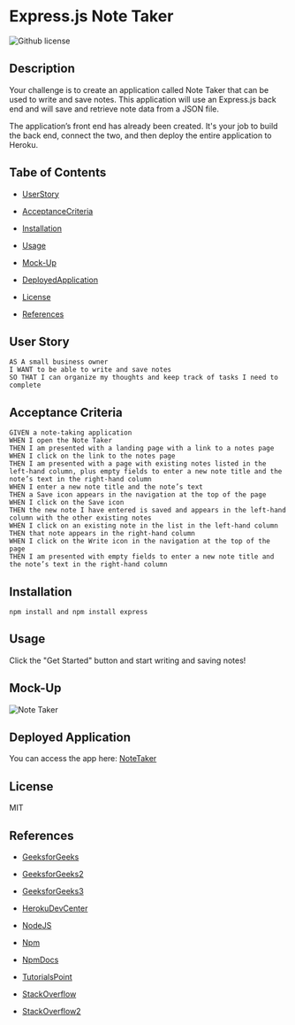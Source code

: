 # Express.js Note Taker
![Github license](https://img.shields.io/badge/license-MIT-blue.svg)

## Description

Your challenge is to create an application called Note Taker that can be used to write and save notes. This application will use an Express.js back end and will save and retrieve note data from a JSON file.

The application’s front end has already been created. It's your job to build the back end, connect the two, and then deploy the entire application to Heroku.

## Tabe of Contents

* [UserStory](#user-story)

* [AcceptanceCriteria](#acceptance-criteria)

* [Installation](#installation)

* [Usage](#usage)

* [Mock-Up](#mock-up)

* [DeployedApplication](#deployed-application)

* [License](#license)

* [References](#references)

## User Story

```
AS A small business owner
I WANT to be able to write and save notes
SO THAT I can organize my thoughts and keep track of tasks I need to complete
```

## Acceptance Criteria

```
GIVEN a note-taking application
WHEN I open the Note Taker
THEN I am presented with a landing page with a link to a notes page
WHEN I click on the link to the notes page
THEN I am presented with a page with existing notes listed in the left-hand column, plus empty fields to enter a new note title and the note’s text in the right-hand column
WHEN I enter a new note title and the note’s text
THEN a Save icon appears in the navigation at the top of the page
WHEN I click on the Save icon
THEN the new note I have entered is saved and appears in the left-hand column with the other existing notes
WHEN I click on an existing note in the list in the left-hand column
THEN that note appears in the right-hand column
WHEN I click on the Write icon in the navigation at the top of the page
THEN I am presented with empty fields to enter a new note title and the note’s text in the right-hand column
```

## Installation

```
npm install and npm install express
```

## Usage

Click the "Get Started" button and start writing and saving notes! 

## Mock-Up

![Note Taker](https://user-images.githubusercontent.com/114205917/210916410-4684240a-603d-4ae2-9e4c-73184c289ad4.gif)

## Deployed Application

You can access the app here: [NoteTaker](https://note-taker-express-challenge.herokuapp.com/)

## License 
 MIT 

## References

* [GeeksforGeeks](https://www.geeksforgeeks.org/express-js-express-urlencoded-function/)

* [GeeksforGeeks2](https://www.geeksforgeeks.org/express-js-express-static-function/)

* [GeeksforGeeks3](https://www.geeksforgeeks.org/express-js-app-delete-function/)

* [HerokuDevCenter](https://devcenter.heroku.com/articles/git)

* [NodeJS](https://nodejs.org/dist/latest-v8.x/docs/api/process.html#process_process_env)

* [Npm](https://www.npmjs.com/package/qs)

* [NpmDocs](https://docs.npmjs.com/cli/v7/commands/npm-start)

* [TutorialsPoint](https://www.tutorialspoint.com/express-js-express-urlencoded-method#)

* [StackOverflow](https://stackoverflow.com/questions/29960764/what-does-extended-mean-in-express-4-0#:~:text=The%20extended%20option%20allows%20to,like%20experience%20with%20URL%2Dencoded.)

* [StackOverflow2](https://stackoverflow.com/questions/29136374/what-the-difference-between-qs-and-querystring)
